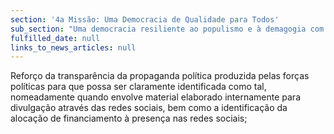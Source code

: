 ```yaml
---
section: '4a Missão: Uma Democracia de Qualidade para Todos'
sub_section: "Uma democracia resiliente ao populismo e à demagogia com mais participação, mais transparência e mais proximidade"
fulfilled_date: null
links_to_news_articles: null
---
```


Reforço da transparência da propaganda política produzida pelas forças políticas para que possa ser claramente identificada como tal, nomeadamente quando envolve material elaborado internamente para divulgação através das redes sociais, bem como a identificação da alocação de financiamento à presença nas redes sociais;